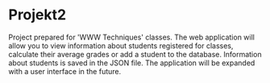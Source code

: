 # Projekt2
Project prepared for 'WWW Techniques' classes. The web application will allow you to view information about students registered for classes,
calculate their average grades or add a student to the database. 
Information about students is saved in the JSON file. 
The application will be expanded with a user interface in the future.

